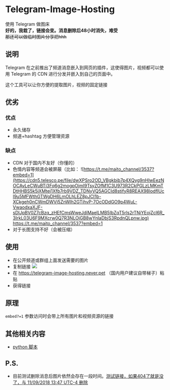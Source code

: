 # Telegram-Image-Hosting

使用 Telegram 做图床  
**好的，我栽了，链接会变。消息删除后48小时消失，难受**   
~~那还可以做临时图片分享把hhh~~  

## 说明

Telegram 在之前推出了频道消息嵌入到网页的插件，这使得图片，视频都可以使用 Telegram 的 CDN 进行分发并嵌入到自己的页面中。

这个工具可以让你方便的提取图片，视频的固定链接

## 优劣

### 优点

- 永久储存
- 频道+hashtag 方便管理资源

### 缺点

- CDN 对于国内不友好（你懂的）
- 色情内容等频道会被屏蔽（比如： ![https://t.me/maito_channel/3537?embed=1](https://cdn5.telesco.pe/file/dwXPSro2OD_VBgkbjb7p4XQyg9nHlwEezNOCAvLeCWuBTi3Fq6g2mogpOjmI9TsyZOfM1C3U973R2CkPGLzLMKmTDtHHBS5k5iXMtej1Xfb7rb9VDZ_TDNyVQ5AGCId8stifyR8REAX98lodfIUcl9u5MFWthGTWgDH6LmOLhLEZ8pJCI1b-XCkgeh0nCWmDWVj5ZnWlh2GTihvP-7OcODdGO9p4WuL-VwaodxaXJF-sDlJpBV0Z7cBzq_zHEfCmsWweJdiMaeILMB5IbZqT5rls2rTNiYEojZcl6R_3IrkL03U6F9MXcrw0Q7R3NLOjGB8wYnlaDbjS3RpdnQLpnw.jpg) https://t.me/maito_channel/3537?embed=1
- 对于长图支持不好（会被压缩）

## 使用

- 在公开频道或群组上面发送需要的图片
- 复制链接 ![](https://cdn5.telesco.pe/file/hpW7rdsChXsF73vIqaDfFcX_opEWQ-ki3SxIauiuiS6Av-335hVTNdWrg6kVaFZXThEVEaoK3zD6lAccevwa63CFEU5bDIh1Vdzw7IwG3Egd95NYxw0dwz7Mq1YZiDJT9f2xXCUffvYs75akUws4yhx0VThRgqI9MEddiPizrlI7-zZybMdLiVGbQjHFGMjfz_tFBk1cZbo8NbIuvmJ1xVbAv_7po-oglbMXNIYQQXuZB0Bqsrh9ppHYEz7f9Pd78NfKFiMhyrpsKqdVOuNpfwt6mx73gMivb2h2aIYjulA0gFVFAf4-g_Nfl36_wTsTfVIGcoVZZ3hJG19WxeaWSg.jpg)
- 在 https://telegram-image-hosting.never.pet （国内用户建议自带梯子）粘贴
- 获得链接

## 原理

`embed?=1` 参数访问时会带上所有图片和视频资源的链接

## 其他相关内容

- [python 脚本](telegram-image-hosting.py)

## P.S.

- 目前测试删除消息后图片依然会存在一段时间。[测试链接，如果404了就是没了，与 11/09/2018 13:47 UTC-4 删除](https://cdn5.telesco.pe/file/EdZ_YtmT9X-Pt4ASXTeip4drCR9XFn92Tc8f50gAq0gUb-dPZ8tFPMhcKg8cdrBJXm-LwYV24nfFsUfoFqqZZjviHHyDgwp5ebzrGVqhYAT8prY8Z7JZagLygAyxf7ZjQjYGoBS5rO9FXHUYaYj0Xo1e4WYWxlf6kaC-cshzGnCMbKYzZDiDpJmH7sPZq6g9Yj6G47AjwZIzuAv8MZKpnmbY8HGRKooPCl5Csur6VXh41Lv1eJWy1vpy_-1lLhXgFkUCWNVlKQ7wN2Td3ViFzP6oFuTzVo8Jf1yTGyBHRXRBmVzZ-W1IjnkfDAHUDHJPGJUABYm_gJmozZRgxLM5BQ.jpg)
